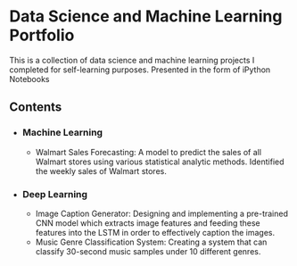 # Data Science and Machine Learning Portfolio

This is a collection of data science and machine learning projects I completed for self-learning purposes. Presented in the form of iPython Notebooks
## Contents
  - ### Machine Learning
      - Walmart Sales Forecasting: A model to predict the sales of all Walmart stores using various statistical analytic methods. Identified the weekly sales of Walmart stores.
  - ### Deep Learning
      - Image Caption Generator: Designing and implementing a pre-trained CNN model which extracts image features and feeding these features into the LSTM in order to effectively caption the images.   
      - Music Genre Classification System: Creating a system that can classify 30-second music samples under 10 different genres. 
